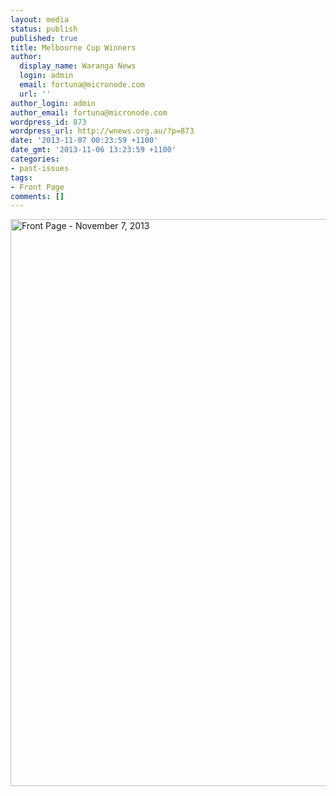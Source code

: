 ```yaml
---
layout: media
status: publish
published: true
title: Melbourne Cup Winners
author:
  display_name: Waranga News
  login: admin
  email: fortuna@micronode.com
  url: ''
author_login: admin
author_email: fortuna@micronode.com
wordpress_id: 873
wordpress_url: http://wnews.org.au/?p=873
date: '2013-11-07 00:23:59 +1100'
date_gmt: '2013-11-06 13:23:59 +1100'
categories:
- past-issues
tags:
- Front Page
comments: []
---
```


<a href="{{ site.url }}/images/2013/11/frontpage-20131107.pdf"><img class="alignnone size-full wp-image-868" alt="Front Page - November 7, 2013" src="{{ site.url }}/images/2013/11/frontpage-20131107.png" width="624" height="907" /></a>
